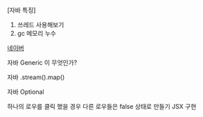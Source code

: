 [자바 특징]
1. 쓰레드 사용해보기
2. gc 메모리 누수

[네이버](https://www.naver.com)


자바 Generic 이 무엇인가?

자바 <List>.stream().map()

자바 Optional<List>

하나의 로우를 클릭 했을 경우 다른 로우들은 false 상태로 만들기 JSX 구현